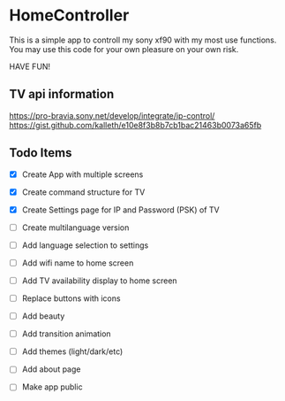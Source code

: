 # HomeController

This is a simple app to controll my sony xf90 with my most use functions. You may use this code for your own pleasure on your own risk.

HAVE FUN!

## TV api information

https://pro-bravia.sony.net/develop/integrate/ip-control/
https://gist.github.com/kalleth/e10e8f3b8b7cb1bac21463b0073a65fb

## Todo Items

- [x]  Create App with multiple screens
- [x]  Create command structure for TV
- [x]  Create Settings page for IP and Password (PSK) of TV
- [ ]  Create multilanguage version
- [ ]  Add language selection to settings
- [ ]  Add wifi name to home screen
- [ ]  Add TV availability display to home screen
- [ ]  Replace buttons with icons
- [ ]  Add beauty
- [ ]  Add transition animation
- [ ]  Add themes (light/dark/etc)
- [ ]  Add about page
- [ ]  Make app public


